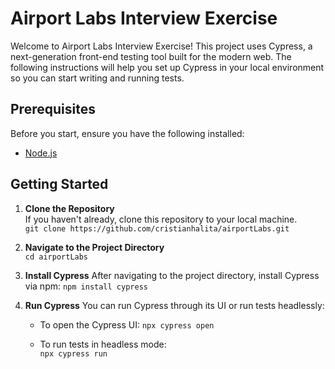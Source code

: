 # Airport Labs Interview Exercise

Welcome to Airport Labs Interview Exercise! This project uses Cypress, a next-generation front-end testing tool built for the modern web. The following instructions will help you set up Cypress in your local environment so you can start writing and running tests.

## Prerequisites

Before you start, ensure you have the following installed:

-   [Node.js](https://nodejs.org/)

## Getting Started

1.  **Clone the Repository**  
    If you haven't already, clone this repository to your local machine.    
    `git clone https://github.com/cristianhalita/airportLabs.git` 
    
2.  **Navigate to the Project Directory**  
    `cd airportLabs` 
    
3.  **Install Cypress**
    After navigating to the project directory, install Cypress via npm:
    `npm install cypress` 
    
4.  **Run Cypress**
    You can run Cypress through its UI or run tests headlessly:
    -   To open the Cypress UI:
        `npx cypress open` 
        
    -   To run tests in headless mode:        
        `npx cypress run` 
        
